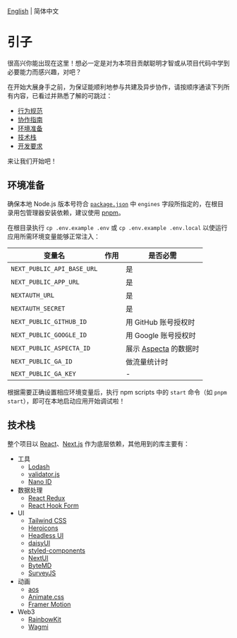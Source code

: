 [English](./en.md) | 简体中文

# 引子

很高兴你能出现在这里！想必一定是对为本项目贡献聪明才智或从项目代码中学到必要能力而感兴趣，对吧？

在开始大展身手之前，为保证能顺利地参与共建及异步协作，请按顺序通读下列所有内容，已看过并熟悉了解的可跳过：

- [行为规范](https://openbuildxyz.github.io/eco/zh/guides/code-of-conduct/)
- [协作指南](https://github.com/openbuildxyz/.github/blob/main/docs/collaboration/zh.md)
- [环境准备](#环境准备)
- [技术栈](#技术栈)
- [开发要求](../spec/zh.md)

来让我们开始吧！

## 环境准备

确保本地 Node.js 版本号符合 [`package.json`](../../package.json) 中 `engines` 字段所指定的，在根目录用包管理器安装依赖，建议使用 [pnpm](https://pnpm.io)。

在根目录执行 `cp .env.example .env` 或 `cp .env.example .env.local` 以使运行应用所需环境变量能够正常注入：

| 变量名 | 作用 | 是否必需 |
| --- | --- | --- |
| `NEXT_PUBLIC_API_BASE_URL` |  | 是 |
| `NEXT_PUBLIC_APP_URL` |  | 是 |
| `NEXTAUTH_URL` |  | 是 |
| `NEXTAUTH_SECRET` |  | 是 |
| `NEXT_PUBLIC_GITHUB_ID` |  | 用 GitHub 账号授权时 |
| `NEXT_PUBLIC_GOOGLE_ID` |  | 用 Google 账号授权时 |
| `NEXT_PUBLIC_ASPECTA_ID` |  | 展示 [Aspecta](https://aspecta.id) 的数据时 |
| `NEXT_PUBLIC_GA_ID` |  | 做流量统计时 |
| `NEXT_PUBLIC_GA_KEY` |  | - |

根据需要正确设置相应环境变量后，执行 npm scripts 中的 `start` 命令（如 `pnpm start`），即可在本地启动应用开始调试啦！

## 技术栈

整个项目以 [React](https://react.dev/)、[Next.js](https://nextjs.org/) 作为底层依赖，其他用到的库主要有：

- 工具
  - [Lodash](https://lodash.com/)
  - [validator.js](https://github.com/validatorjs/validator.js)
  - [Nano ID](https://zelark.github.io/nano-id-cc/)
- 数据处理
  - [React Redux](https://react-redux.js.org/)
  - [React Hook Form](https://www.react-hook-form.com/)
- UI
  - [Tailwind CSS](https://tailwindcss.com/)
  - [Heroicons](https://heroicons.com/)
  - [Headless UI](https://headlessui.com/v1)
  - [daisyUI](https://daisyui.com/)
  - [styled-components](https://styled-components.com/)
  - [NextUI](https://nextui.org/)
  - [ByteMD](https://bytemd.js.org/)
  - [SurveyJS](https://surveyjs.io/)
- 动画
  - [aos](https://michalsnik.github.io/aos/)
  - [Animate.css](https://animate.style/)
  - [Framer Motion](https://www.framer.com/motion/)
- Web3
  - [RainbowKit](https://www.rainbowkit.com/)
  - [Wagmi](https://wagmi.sh/)
